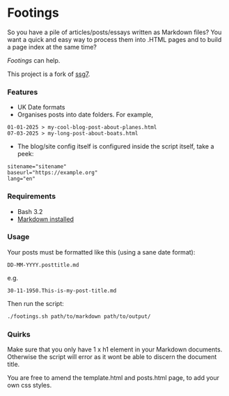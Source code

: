 
# Footings

So you have a pile of articles/posts/essays written as Markdown files? You want a quick and easy way to process them into .HTML pages and to build a page index at the same time? 

*Footings* can help.

This project is a fork of [ssg7](https://github.com/rtfmexe/ssg7).

### Features
 - UK Date formats
 - Organises posts into date folders. For example, 
 ```
 01-01-2025 > my-cool-blog-post-about-planes.html
 07-03-2025 > my-long-post-about-boats.html
 ```
 - The blog/site config itself is configured inside the script itself, take a peek:

 ```
sitename="sitename"
baseurl="https://example.org"
lang="en"
 ```

### Requirements
- Bash 3.2
- [Markdown installed](https://#.com)

### Usage
Your posts must be formatted like this (using a sane date format):

```
DD-MM-YYYY.posttitle.md
```
e.g.
```
30-11-1950.This-is-my-post-title.md
```

Then run the script:
```bash
./footings.sh path/to/markdown path/to/output/
```

### Quirks
Make sure that you only have 1 x h1 element in your Markdown documents. Otherwise the script will error as it wont be able to discern the document title.

You are free to amend the template.html and posts.html page, to add your own css styles.

